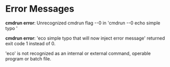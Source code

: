 # Error Messages

**cmdrun error**: Unrecognized cmdrun flag --0 in 'cmdrun --0 echo simple typo '

**cmdrun error**: 'eco simple typo that will now inject error message' returned exit code 1 instead of 0.

'eco' is not recognized as an internal or external command,
operable program or batch file.

